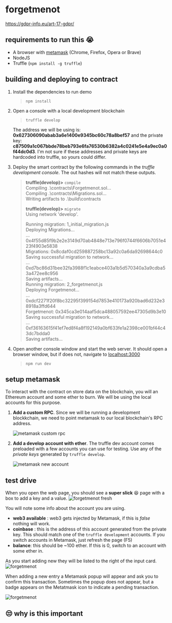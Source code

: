 # forgetmenot

https://gdpr-info.eu/art-17-gdpr/

## requirements to run this :sob:
* A browser with [metamask](https://metamask.io/) (Chrome, Firefox, Opera or Brave)
* NodeJS
* Truffle (`npm install -g truffle`)

## building and deploying to contract
1. Install the dependencies to run demo 
	>`npm install`

2. Open a console with a local development blockchain
	>`truffle develop`
	
	The address we will be using is: **0x627306090abab3a6e1400e9345bc60c78a8bef57**
	and the private key: **c87509a1c067bbde78beb793e6fa76530b6382a4c0241e5e4a9ec0a0f44dc0d3**. I'm not sure if these addresses and private keys are hardcoded into truffle, so yours could differ.

3. Deploy the smart contract by the following commands in the *truffle development console*. The out hashes will not match these outputs.
	> **truffle(develop)>** `compile`  
	> Compiling .\contracts\Forgetmenot.sol...  
	> Compiling .\contracts\Migrations.sol...  
	> Writing artifacts to .\build\contracts  
	>  
	> **truffle(develop)>** `migrate`  
	> Using network 'develop'.  
	>   
	> Running migration: 1_initial_migration.js  
	>   Deploying Migrations...  
	>   ... 0x4f55d85f9b2e2e3149d70ab4848e713e796f0744f6606b7051e423f4903e5838  
	>   Migrations: 0x8cdaf0cd259887258bc13a92c0a6da92698644c0  
	> Saving successful migration to network...  
	>   ... 0xd7bc86d31bee32fa3988f1c1eabce403a1b5d570340a3a9cdba53a472ee8c956  
	> Saving artifacts...  
	> Running migration: 2_forgetmenot.js  
	>   Deploying Forgetmenot...  
	>   ... 0xdcf2271f20f8bc32295f399154d7853e410173a920bad6d232e38918a3ffd644  
	>   Forgetmenot: 0x345ca3e014aaf5dca488057592ee47305d9b3e10  
	> Saving successful migration to network...  
	>   ... 0xf36163615f41ef7ed8f4a8f192149a0bf633fe1a2398ce001bf44c43dc7bdda0  
	> Saving artifacts...  

4. Open another console window and start the web server. It should open a browser window, but if does not, navigate to [localhost:3000](http://localhost:3000)
	> `npm run dev`

## setup metamask

To interact with the contract on store data on the blockchain, you will an Ethereum account and some ether to burn. We will be using the local accounts for this purpose.

1. **Add a custom RPC**. Since we will be running a development blockkchain, we need to point metamask to our local blockchain's RPC address.

	![metamask custom rpc](./README/metamask_custom_rpc.png?raw=true)

2. **Add a develop account with ether**. The truffle dev account comes preloaded with a few accounts you can use for testing. Use any of the *private keys* generated by `truffle develop`.

	![metamask new account](./README/metamask_new_account.png?raw=true)
	

## test drive
When you open the web page, you should see a **super slick** :laughing: page with a box to add a key and a value.
![forgetmenot fresh](./README/forgetmenot_fresh.png?raw=true)

You will note some info about the account you are using.
* **web3 available** : web3 gets injected by Metamask, if this is *false* nothing will work.
* **coinbase** : this is the address of this account generated from the private key. This should match one of the `truffle development` accounts. If you switch accounts in Metamask, just refresh the page (F5)
* **balance**: this should be ~100 ether. If this is 0, switch to an account with some ether in.
 
As you start adding new they will be listed to the right of the input card.
![forgetmenot](./README/forgetmenot.png?raw=true)

When adding a new entry a Metamask popup will appear and ask you to confirm this transaction. Sometimes the popup does not appear, but a badge appears on the Metatmask icon to indicate a pending transaction.

![forgetmenot](./README/metamask_pending.png?raw=true)

## :unamused: why is this important 

